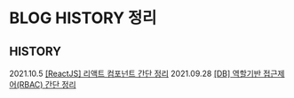 # BLOG HISTORY 정리

## HISTORY
2021.10.5 [[ReactJS] 리액트 컴포넌트 간단 정리](https://sanghyeopsang.tistory.com/24)
2021.09.28 [[DB] 역할기반 접근제어(RBAC) 간단 정리](https://sanghyeopsang.tistory.com/23)
